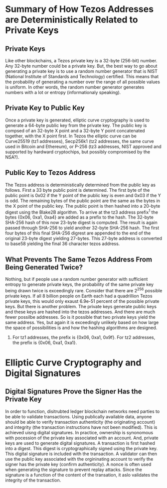 # Summary of How Tezos Addresses are Deterministically Related to Private Keys

## Private Keys

Like other blockchains, a Tezos private key is a 32-byte (256-bit) number. Any 32-byte number could be a private key. But, the best way to go about generating a private key is to use a random number generator that is NIST (National Institute of Standards and Technology) certified. This means that the probability of generating a number over the range of all possible values is uniform. In other words, the random number generator generates numbers with a lot or entropy (informationaly speaking).

## Private Key to Public Key

Once a private key is generated, elliptic curve cryptography is used to generate a 64-byte public key from the private key. The public key is compsed of an 32-byte X point and a 32-byte Y point concatenated together, with the X point first. In Tezos the elliptic curve can be Curve25519 (tz1 addresses), Secp256k1 (tz2 addresses, the same curve used in Bitcoin and Ethereum), or P-256 (tz3 addresses, NIST approved and supported by hardward cryptochips, but possibly compromised by the NSA?). 

## Public Key to Tezos Address

The Tezos address is deterministically determined from the public key as follows. First a 33 byte public point is determined. The first byte of the public point is 0x02 if the Y point of the public key is even and 0x03 if the Y is odd. The remaining bytes of the public point are the same as the bytes in the X point of the public key. The public point is then hashed into a 20-byte digest using the Blake2B algorithm. To arrive at the tz3 address prefix<sup>1</sup> the bytes {0x06, 0xa1, 0xa4} are added as a prefix to the hash. The 32-byte SHA-256 hash of this now 23-byte digest is computed. The result is again passed through SHA-256 to yield another 32-byte SHA-256 hash. The first four bytes of this final SHA-256 digrest are appended to the end of the original 23-byte digest yielding 27-bytes. This 27-byte address is converted to base58 yielding the final 36 character tezos address.

## What Prevents The Same Tezos Address From Being Generated Twice?

Nothing, but if people use a random number generator with sufficient entropy to generate private keys, the probability of the same private key being drawn twice is exceedingly rare. Consider that there are 2<sup>256</sup> possible private keys. If all 8 billion people on Earth each had a quadrillion Tezos private keys, this would only exaust 6.9e-51 percent of the possible private keys. But there is another problem. The private keys generate public keys and these keys are hashed into the tezos addresses. And there are much fewer possilbe addresses. So is it possible that two private keys yield the same address. Yes, but again it is exceedingly unlikely based on how large the space of possibilities is and how the hashing algorithms are designed.

1. For tz1 addresses, the prefix is {0x06, 0xa1, 0x9f}. For tz2 addresses, the prefix is {0x06, 0xa1, 0xa1}.

# Elliptic Curve Cryptography and Digital Signatures

## Digital Signatures Prove the Signer Has the Private Key

In order to function, disitrubted ledger blockchain networks need parties to be able to validate transactions. Using publically available data, anyone should be able to verify transaction authenticity (the originating account) and integrity (the transaction instructions have not been modified). This is achieved uisng digital signatures. In practice, ownership is synonomous with pocession of the private key associated with an account. And, private keys are used to generate digital signatures. A transaction is first hashed into a digest. This digest is cryptographically signed using the private key. This digital signature is included with the transaction. A validator can then use the public key associated with the orgininating account to verify the signer has the private key (confirm authenticity). A nonce is often used when generating the signature to prevent replay attacks. Since the signature is a function of the content of the transation, it aslo validates the integrity of the transaction.

